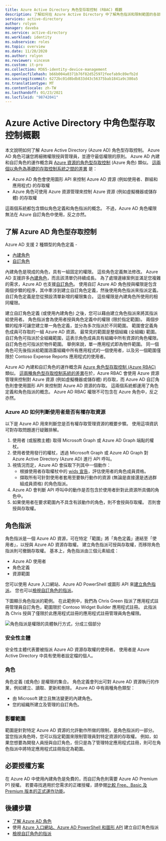 ```yaml
---
title: Azure Active Directory 角色型存取控制 (RBAC) 概觀
description: 了解如何在 Azure Active Directory 中了解角色指派和限制範圍的各部分。
services: active-directory
author: rolyon
manager: daveba
ms.service: active-directory
ms.workload: identity
ms.subservice: roles
ms.topic: overview
ms.date: 11/20/2020
ms.author: rolyon
ms.reviewer: vincesm
ms.custom: it-pro
ms.collection: M365-identity-device-management
ms.openlocfilehash: b66b004a0371b76f82d525972feefab9c89efb2d
ms.sourcegitcommit: 6272bc01d8bdb833d43c56375bab1841a9c380a5
ms.translationtype: MT
ms.contentlocale: zh-TW
ms.lasthandoff: 01/23/2021
ms.locfileid: "98742041"
---
```

# <a name="overview-of-role-based-access-control-in-azure-active-directory"></a>Azure Active Directory 中角色型存取控制概觀

本文說明如何了解 Azure Active Directory (Azure AD) 角色型存取控制。 Azure AD 角色可讓您將細微權限授與管理員，並遵守最低權限的原則。 Azure AD 內建和自訂角色的運作概念與 [Azure 資源的角色型存取控制](../../role-based-access-control/overview.md) (Azure 角色) 類似。 [這兩個以角色為基礎的存取控制系統之間的差異](../../role-based-access-control/rbac-and-directory-admin-roles.md) 是：

- Azure AD 角色會使用圖形 API 來控制 Azure AD 資源 (例如使用者、群組和應用程式) 的存取權
- Azure 角色可使用 Azure 資源管理來控制 Azure 資源 (例如虛擬機器或儲存體) 的存取權

這兩個系統都包含類似角色定義和角色指派的概念。 不過，Azure AD 角色權限無法在 Azure 自訂角色中使用，反之亦然。

## <a name="understand-azure-ad-role-based-access-control"></a>了解 Azure AD 角色型存取控制
Azure AD 支援 2 種類型的角色定義 - 
* [內建角色](./permissions-reference.md)
* [自訂角色](./custom-create.md)

內建角色是現成的角色，具有一組固定的權限。 這些角色定義無法修改。 Azure AD 支援許多[內建角色](./permissions-reference.md)，而且該清單仍持續成長。 為了處理邊緣案例並滿足您複雜的需求，Azure AD 也支援[自訂角色](./custom-create.md)。 使用自訂 Azure AD 角色授與權限是包含兩個步驟的程序，其中牽涉到建立自訂角色定義，然後使用角色指派來指派定義。 自訂角色定義是您從預設清單新增的權限集合。 這些權限是內建角色所使用的相同權限。  

建立自訂角色定義 (或使用內建角色) 之後，您可以藉由建立角色指派來將其指派給使用者。 角色指派會為使用者授與角色定義中的權限 (限於指定範圍)。 兩個步驟的程序可讓您建立單一角色定義，並分為多次指派於不同範圍。 範圍會定義角色成員可存取的一組 Azure AD 資源。 最常見的範圍是整個組織 (全組織) 範圍。 自訂角色可指派於全組織範圍，這表示角色成員具有組織中所有資源的角色權限。 自訂角色也可指派於物件範圍。 舉例來說，單一應用程式即為物件範圍。 同一個角色可先後指派給範圍涵蓋組織中所有應用程式的一個使用者，以及另一個範圍僅限於 Contoso Expense Reports 應用程式的使用者。  

Azure AD 內建和自訂角色的運作概念與 [Azure 角色型存取控制 (Azure RBAC)](../develop/access-tokens.md#payload-claims) 類似。 [這兩種角色型存取控制系統的差異](../../role-based-access-control/rbac-and-directory-admin-roles.md)在於，Azure RBAC 會使用 Azure 資源管理來控制對 Azure 資源 (例如虛擬機器或儲存體) 的存取，而 Azure AD 自訂角色則會使用圖形 API 來控制對 Azure AD 資源的存取。 這兩個系統都運用了角色定義和角色指派的概念。 Azure AD RBAC 權限不可包含在 Azure 角色中，反之亦然。

### <a name="how-azure-ad-determines-if-a-user-has-access-to-a-resource"></a>Azure AD 如何判斷使用者是否有權存取資源

以下是 Azure AD 用來判斷您是否有權存取管理資源的概要步驟。 使用這項資訊可對存取問題進行疑難排解。

1. 使用者 (或服務主體) 取得 Microsoft Graph 或 Azure AD Graph 端點的權杖。
1. 使用者使用發行的權杖，透過 Microsoft Graph 或 Azure AD Graph 對 Azure Active Directory (Azure AD) 進行 API 呼叫。
1. 視情況而定，Azure AD 會採取下列其中一個動作：
   - 根據使用者存取權杖中的 [wids 宣告](../../active-directory-b2c/access-tokens.md)，評估使用者的角色成員資格。
   - 擷取所有可針對使用者套用至要執行動作的資源 (無論是直接還是透過群組成員資格) 的角色指派。
1. Azure AD 會判斷 API 呼叫中的動作是否包含於使用者針對此資源所具備的角色中。
1. 如果使用者在要求範圍內不具含有該動作的角色，則不會授與存取權。 否則會授與存取權。

## <a name="role-assignment"></a>角色指派

角色指派是一個 Azure AD 資源，可在特定「範圍」將「角色定義」連結至「使用者」，以授與 Azure AD 資源存取權。 建立角色指派可授與存取權，而移除角色指派則可撤銷存取權。 基本上，角色指派由三個元素組成：

- Azure AD 使用者
- 角色定義
- 資源範圍

您可以使用 Azure 入口網站、Azure AD PowerShell 或圖形 API 來[建立角色指派](custom-create.md)。 您也可以[檢視自訂角色的指派](custom-view-assignments.md#view-the-assignments-of-a-role)。

下圖顯示角色指派的範例。 在此範例中，我們為 Chris Green 指派了應用程式註冊管理員自訂角色，範圍限於 Contoso Widget Builder 應用程式註冊。 此指派為 Chris 授與了僅限於此應用程式註冊的應用程式註冊管理員角色權限。

![角色指派是權限的具體執行方式，分成三個部分](./media/custom-overview/rbac-overview.png)

### <a name="security-principal"></a>安全性主體

安全性主體代表要被指派 Azure AD 資源存取權的使用者。 使用者是 Azure Active Directory 中具有使用者設定檔的個人。

### <a name="role"></a>角色

角色定義 (或角色) 是權限的集合。 角色定義會列出可對 Azure AD 資源執行的作業，例如建立、讀取、更新和刪除。 Azure AD 中有兩種角色類型：

- 由 Microsoft 建立且無法變更的內建角色。
- 您的組織所建立及管理的自訂角色。

### <a name="scope"></a>影響範圍

範圍是針對特定 Azure AD 資源的允許動作所做的限制，是角色指派的一部分。 當您指派角色時，您可以指定範圍來限制管理員對特定資源的存取權。 例如，如果您想要為開發人員授與自訂角色，但只是為了管理特定應用程式註冊，則可在角色指派中將特定應用程式註冊指定為範圍。

## <a name="required-license-plan"></a>必要授權方案

在 Azure AD 中使用內建角色是免費的，而自訂角色則需要 Azure AD Premium P1 授權。 若要尋找適用於您需求的正確授權，請參閱[比較 Free、Basic 及 Premium 版本的正式運作功能](https://azure.microsoft.com/pricing/details/active-directory)。

## <a name="next-steps"></a>後續步驟

- [了解 Azure AD 角色](concept-understand-roles.md)
- 使用 [Azure 入口網站、Azure AD PowerShell 和圖形 API](custom-create.md) 建立自訂角色指派
- [檢視自訂角色的指派](custom-view-assignments.md)